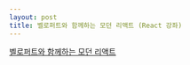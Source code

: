 ```yaml
---
layout: post
title: 벨로퍼트와 함께하는 모던 리액트 (React 강좌)
---
```


[벨로퍼트와 함께하는 모던 리액트](https://react.vlpt.us/)
